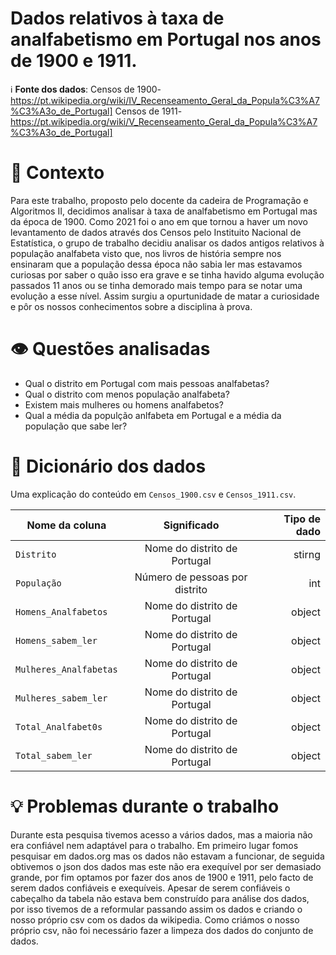 # Dados relativos à taxa de analfabetismo em Portugal nos anos de 1900 e 1911.

ℹ️ **Fonte dos dados**: 
Censos de 1900-https://pt.wikipedia.org/wiki/IV_Recenseamento_Geral_da_Popula%C3%A7%C3%A3o_de_Portugal] 
Censos de 1911-https://pt.wikipedia.org/wiki/V_Recenseamento_Geral_da_Popula%C3%A7%C3%A3o_de_Portugal]

# 🤔 Contexto
Para este trabalho, proposto pelo docente da cadeira de Programação e Algoritmos II, decidimos analisar à taxa de analfabetismo em Portugal mas da época de 1900.
Como 2021 foi o ano em que tornou a haver um novo levantamento de dados através dos Censos pelo Instituito Nacional de Estatística, o grupo de trabalho decidiu analisar os dados antigos relativos à população analfabeta visto que, nos livros de história sempre nos ensinaram que a população dessa época não sabia ler mas estavamos curiosas por saber o quão isso era grave e se tinha havido alguma evolução passados 11 anos ou se tinha demorado mais tempo para se notar uma evolução a esse nível.
Assim surgiu a opurtunidade de matar a curiosidade e pôr os nossos conhecimentos sobre a disciplina à prova.

# 👁️ Questões analisadas
+ Qual o distrito em Portugal com mais pessoas analfabetas?
+ Qual o distrito com menos população analfabeta?
+ Existem mais mulheres ou homens analfabetos?
+ Qual a média da populção anlfabeta em Portugal e a média da população que sabe ler?

# 📔 Dicionário dos dados
Uma explicação do conteúdo em `Censos_1900.csv` e `Censos_1911.csv`.


| Nome da coluna        | Significado           | Tipo de dado  |
| ------------- |:-------------:| -----:|
| `Distrito` | Nome do distrito de Portugal | stirng |
| `População` | Número de pessoas por distrito | int |
| `Homens_Analfabetos` | Nome do distrito de Portugal | object |
| `Homens_sabem_ler` | Nome do distrito de Portugal | object |
| `Mulheres_Analfabetas` | Nome do distrito de Portugal | object |
| `Mulheres_sabem_ler` | Nome do distrito de Portugal | object |
| `Total_Analfabet0s` | Nome do distrito de Portugal | object |
| `Total_sabem_ler` | Nome do distrito de Portugal | object |

# 💡 Problemas durante o trabalho
Durante esta pesquisa tivemos acesso a vários dados, mas a maioria não era confiável nem adaptável para o trabalho.
Em primeiro lugar fomos pesquisar em dados.org mas os dados não estavam a funcionar, de seguida obtivemos o json dos dados mas este não era exequível por ser demasiado grande, por fim optamos por fazer dos anos de 1900 e 1911, pelo facto de serem dados confiáveis e exequíveis.
Apesar de serem confiáveis o cabeçalho da tabela não estava bem construído para análise dos dados, por isso tivemos de a reformular passando assim os dados e criando o nosso próprio csv com os dados da wikipedia. Como criámos o nosso próprio csv, não foi necessário fazer a limpeza dos dados do conjunto de dados.

